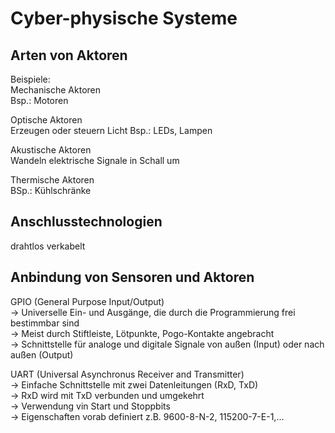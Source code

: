 # Cyber-physische Systeme
## Arten von Aktoren
Beispiele:  
Mechanische Aktoren  
Bsp.: Motoren

Optische Aktoren  
Erzeugen oder steuern Licht
Bsp.: LEDs, Lampen

Akustische Aktoren  
Wandeln elektrische Signale in Schall um

Thermische Aktoren  
BSp.: Kühlschränke

## Anschlusstechnologien
drahtlos
verkabelt

## Anbindung von Sensoren und Aktoren
GPIO (General Purpose Input/Output)  
-> Universelle Ein- und Ausgänge, die durch die Programmierung frei bestimmbar sind  
-> Meist durch Stiftleiste, Lötpunkte, Pogo-Kontakte angebracht  
-> Schnittstelle für analoge und digitale Signale von außen (Input) oder nach außen (Output)

UART (Universal Asynchronus Receiver and Transmitter)  
-> Einfache Schnittstelle mit zwei Datenleitungen (RxD, TxD)  
-> RxD wird mit TxD verbunden und umgekehrt  
-> Verwendung vin Start und Stoppbits  
-> Eigenschaften vorab definiert z.B. 9600-8-N-2, 115200-7-E-1,...


